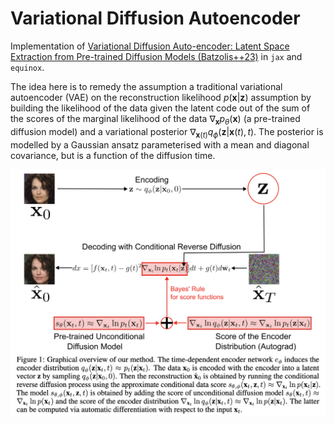 # Variational Diffusion Autoencoder

Implementation of [Variational Diffusion Auto-encoder: Latent Space Extraction from Pre-trained Diffusion Models (Batzolis++23)](https://arxiv.org/pdf/2304.12141) in `jax` and `equinox`.

The idea here is to remedy the assumption a traditional variational autoencoder (VAE) on the reconstruction likelihood $p(\boldsymbol{x}|\boldsymbol{z})$ assumption by building the likelihood of the data given the latent code out of the sum of the scores of the marginal likelihood of the data $\nabla_{\boldsymbol{x}}p_\theta(\boldsymbol{x})$ (a pre-trained diffusion model) and a variational posterior $\nabla_{\boldsymbol{x}(t)}q_{\phi}(\boldsymbol{z}|\boldsymbol{x}(t), t)$. The posterior is modelled by a Gaussian ansatz parameterised with a mean and diagonal covariance, but is a function of the diffusion time.

![alt text](figs/fig.png?raw=true)